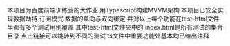 本项目为百度前端训练营的大作业 用Typescript构建MVVM架构
本项目已安全实现数据劫持 订阅模式 数据的单向与双向绑定 
并对以上每个功能在test-html文件里都有多个测试用例覆盖
其中test-html文件夹中的 index.html是所有测试的集合目录 点击链接可以跳转到不同的测试
ts文件中重要功能处基本均已给出注释
